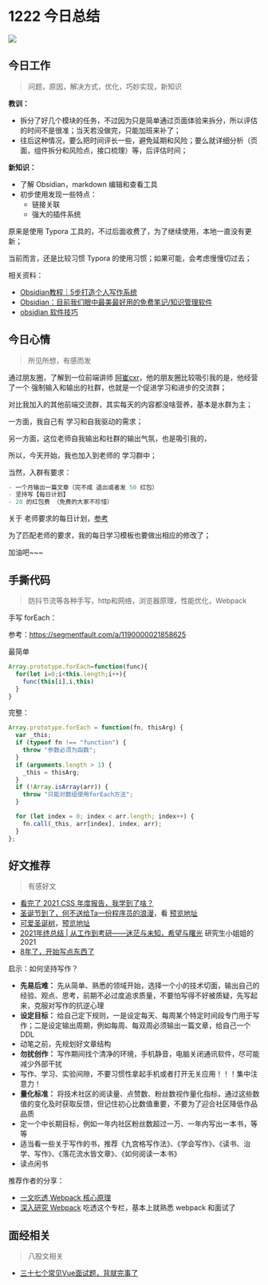 
# 1222 今日总结

![](http://h2.ioliu.cn/bing/PochuckValley_ZH-CN0432836291_1920x1080.jpg)


## 今日工作
> 问题，原因，解决方式，优化，巧妙实现，新知识

**教训：**

- 拆分了好几个模块的任务，不过因为只是简单通过页面体验来拆分，所以评估的时间不是很准；当天若没做完，只能加班来补了；
- 往后这种情况，要么把时间评长一些，避免延期和风险；要么就详细分析（页面，组件拆分和风险点，接口梳理）等，后评估时间；

**新知识：**

- 了解 Obsidian，markdown 编辑和查看工具
- 初步使用发现一些特点：
	- 链接关联
	- 强大的插件系统

原来是使用 Typora 工具的，不过后面收费了，为了继续使用，本地一直没有更新；

当前而言，还是比较习惯 Typora 的使用习惯；如果可能，会考虑慢慢切过去；

相关资料：
- [Obsidian教程｜5步打造个人写作系统](https://www.bilibili.com/video/BV1yg41157rB/?spm_id_from=autoNext)
-  [Obsidian：目前我们眼中最美最好用的免费笔记/知识管理软件](https://www.bilibili.com/video/BV1SA411i7BG/?spm_id_from=333.788.recommend_more_video.-1)
- [obsidian 软件技巧](https://www.zhihu.com/column/c_1302994040707948544)

## 今日心情
> 所见所想，有感而发

通过朋友圈，了解到一位前端讲师 [阿崔cxr](https://github.com/cuixiaorui)，他的朋友圈比较吸引我的是，他经营了一个 强制输入和输出的社群，也就是一个促进学习和进步的交流群；

对比我加入的其他前端交流群，其实每天的内容都没啥营养，基本是水群为主；

一方面，我自己有 学习和自我驱动的需求；

另一方面，这位老师自我输出和社群的输出气氛，也是吸引我的，

所以，今天开始，我也加入到老师的 学习群中；

当然，入群有要求：

```js
- 一个月输出一篇文章（完不成 退出或者发 50 红包）
- 坚持写【每日计划】
- 20 的红包费 （免费的大家不珍惜）
```

关于 老师要求的每日计划，[参考](https://github.com/cuixiaorui/study-every-day/issues/262)

为了匹配老师的要求，我的每日学习模板也要做出相应的修改了；

加油吧~~~


## 手撕代码
> 防抖节流等各种手写，http和网络，浏览器原理，性能优化，Webpack

手写 forEach：

参考：https://segmentfault.com/a/1190000021858625

最简单

```js
Array.prototype.forEach=function(func){
  for(let i=0;i<this.length;i++){
    func(this[i],i,this)
  }
}

```

完整：

```js
Array.prototype.forEach = function(fn, thisArg) {
  var _this;
  if (typeof fn !== "function") {
    throw "参数必须为函数";
  }
  if (arguments.length > 1) {
    _this = thisArg;
  }
  if (!Array.isArray(arr)) {
    throw "只能对数组使用forEach方法";
  }

  for (let index = 0; index < arr.length; index++) {
    fn.call(_this, arr[index], index, arr);
  }
};

```



## 好文推荐
> 有感好文

- [看完了 2021 CSS 年度报告，我学到了啥？](https://juejin.cn/post/7043577751344775176)
- [圣诞节到了，何不送给Ta一份程序员的浪漫](https://juejin.cn/post/7044065935883239460)，看 [预览地址](http://haiyong.site/christmastree4)
- [可爱圣诞树](https://juejin.cn/post/7042544790562406408)，[预览地址](http://175.24.163.74/)
- [2021年终总结 | 从工作到考研——迷茫与未知，希望与曙光](https://juejin.cn/post/7037346146427076644) 研究生小姐姐的2021
- [8年了，开始写点东西了](https://mp.weixin.qq.com/s/F_GilEW10-dqPbaw7bmMmQ)

启示：如何坚持写作？

- **先易后难：** 先从简单、熟悉的领域开始，选择一个小的技术切面，输出自己的经验、观点、思考，前期不必过度追求质量，不要怕写得不好被质疑，先写起来，克服对写作的抗逆心理
- **设定目标：** 给自己定下规则，一是设定每天、每周某个特定时间段专门用于写作；二是设定输出周期，例如每周、每双周必须输出一篇文章，给自己一个 DDL
- 动笔之前，先规划好文章结构
- **勿扰创作：** 写作期间找个清净的环境，手机静音，电脑关闭通讯软件，尽可能减少外部干扰
- 写作、学习、实验间隙，不要习惯性拿起手机或者打开无关应用！！！集中注意力！
- **量化标准：** 将技术社区的阅读量、点赞数、粉丝数视作量化指标，通过这些数值的变化及时获取反馈，但记住初心比数值重要，不要为了迎合社区降低作品品质
- 定一个中长期目标，例如一年内社区粉丝数超过一万、一年内写出一本书，等等
- 适当看一些关于写作的书，推荐《九宫格写作法》、《学会写作》、《读书、治学、写作》、《落花流水皆文章》、《如何阅读一本书》
- 读点闲书

推荐作者的分享：

- [一文吃透 Webpack 核心原理](https://mp.weixin.qq.com/s?__biz=Mzg3OTYwMjcxMA==&mid=2247483744&idx=1&sn=d7128a76eed20746cd8c5100f0899138&scene=21#wechat_redirect)
- [深入研究 Webpack](https://mp.weixin.qq.com/mp/homepage?__biz=Mzg3OTYwMjcxMA==&hid=1&sn=1e3ac0a294fa453f3f8cda212d16b01d&scene=1&devicetype=android-30&version=28001057&lang=zh_CN&nettype=WIFI&ascene=7&session_us=gh_8fadd40b4b52&wx_header=1) 吃透这个专栏，基本上就熟悉 webpack 和面试了




## 面经相关
> 八股文相关

- [三十七个常见Vue面试题，背就完事了](https://juejin.cn/post/7043074656047202334)
